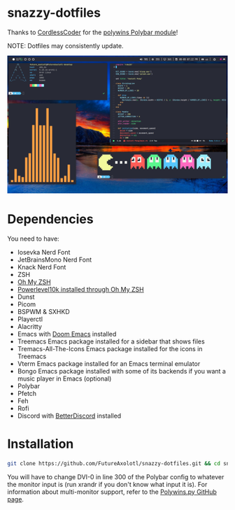 # snazzy-dotfiles
Thanks to [CordlessCoder](https://github.com/CordlessCoder) for the [polywins Polybar module](https://github.com/CordlessCoder/polywins.py)!

NOTE: Dotfiles may consistently update.

![Preview](Preview.png)

# Dependencies
You need to have:

* Iosevka Nerd Font
* JetBrainsMono Nerd Font
* Knack Nerd Font
* ZSH
* [Oh My ZSH](https://ohmyz.sh/)
* [Powerlevel10k installed through Oh My ZSH](https://github.com/romkatv/powerlevel10k)
* Dunst
* Picom
* BSPWM & SXHKD
* Playerctl
* Alacritty
* Emacs with [Doom Emacs](https://github.com/doomemacs/doomemacs) installed
* Treemacs Emacs package installed for a sidebar that shows files
* Tremacs-All-The-Icons Emacs package installed for the icons in Treemacs
* Vterm Emacs package installed for an Emacs terminal emulator
* Bongo Emacs package installed with some of its backends if you want a music player in Emacs (optional)
* Polybar
* Pfetch
* Feh
* Rofi
* Discord with [BetterDiscord](https://github.com/BetterDiscord/BetterDiscord) installed

# Installation

``` sh
git clone https://github.com/FutureAxolotl/snazzy-dotfiles.git && cd snazzy-dotfiles && ./install.sh
```
You will have to change DVI-0 in line 300 of the Polybar config to whatever the monitor input is (run xrandr if you don't know what input it is). For information about multi-monitor support, refer to the [Polywins.py GitHub page](https://github.com/CordlessCoder/polywins.py).
